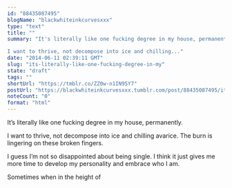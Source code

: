 ```yaml
---
id: "88435087495"
blogName: "blackwhiteinkcurvesxxx"
type: "text"
title: ""
summary: "It's literally like one fucking degree in my house, permanently. 

I want to thrive, not decompose into ice and chilling..."
date: "2014-06-11 02:39:11 GMT"
slug: "its-literally-like-one-fucking-degree-in-my"
state: "draft"
tags: ""
shortUrl: "https://tmblr.co/ZZ0w-n1IN95Y7"
postUrl: "https://blackwhiteinkcurvesxxx.tumblr.com/post/88435087495/its-literally-like-one-fucking-degree-in-my"
noteCount: "0"
format: "html"
---
```


It’s literally like one fucking degree in my house, permanently. 

I want to thrive, not decompose into ice and chilling avarice. The burn is lingering on these broken fingers. 

I guess I’m not so disappointed about being single. I think it just gives me more time to develop my personality and embrace who I am. 

Sometimes when in the height of